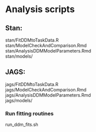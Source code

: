 
# Analysis scripts 

## Stan:

stan/FitDDMtoTaskData.R\
stan/ModelCheckAndComparison.Rmd\
stan/AnalysisDDMModelParameters.Rmd\
stan/models/

## JAGS: 
jags/FitDDMtoTaskData.R\
jags/ModelCheckAndComparison.Rmd\
jags/AnalysisDDMModelParameters.Rmd\
jags/models/

### Run fitting routines
run_ddm_fits.sh

